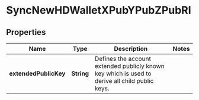 

# SyncNewHDWalletXPubYPubZPubRI


## Properties

| Name | Type | Description | Notes |
|------------ | ------------- | ------------- | -------------|
|**extendedPublicKey** | **String** | Defines the account extended publicly known key which is used to derive all child public keys. |  |



